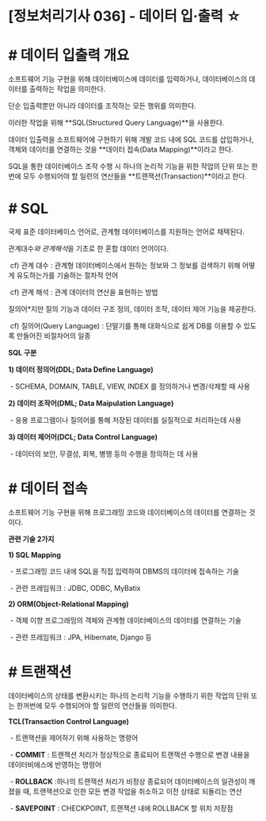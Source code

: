# [정보처리기사 036] - 데이터 입·출력 ☆



# **# 데이터 입출력 개요**

소프트웨어 기능 구현을 위해 데이터베이스에 데이터를 입력하거나, 데이터베이스의 데이터를 출력하는 작업을 의미한다.

단순 입출력뿐만 아니라 데이터를 조작하는 모든 행위를 의미한다.



이러한 작업을 위해 **SQL(Structured Query Language)**을 사용한다.

데이터 입출력을 소프트웨어에 구현하기 위해 개발 코드 내에 SQL 코드를 삽입하거나, 객체와 데이터를 연결하는 것을 **데이터 접속(Data Mapping)**이라고 한다.

SQL을 통한 데이터베이스 조작 수행 시 하나의 논리적 기능을 위한 작업의 단위 또는 한번에 모두 수행되어야 할 일련의 연산들을 **트랜잭션(Transaction)**이라고 한다.



# **#** SQL

국제 표준 데이터베이스 언어로, 관계형 데이터베이스를 지원하는 언어로 채택된다.

관계대수*와 관계해석*을 기초로 한 혼합 데이터 언어이다.

​        cf) 관계 대수 : 관계형 데이터베이스에서 원하는 정보와 그 정보를 검색하기 위해 어떻게 유도하는가를 기술하는 절차적 언어

​        cf) 관계 해석 : 관계 데이터의 연산을 표현하는 방법

질의어*지만 질의 기능과 데이터 구조 정의, 데이터 조작, 데이터 제어 기능을 제공한다.

​        cf) 질의어(Query Language) : 단말기를 통해 대화식으로 쉽게 DB를 이용할 수 있도록 만들어진 비절차어의 일종



**SQL 구분**

**1) 데이터 정의어(DDL; Data Define Language)**

​        \- SCHEMA, DOMAIN, TABLE, VIEW, INDEX 를 정의하거나 변경/삭제할 때 사용

**2) 데이터 조작어(DML; Data Maipulation Language)**

​        \- 응용 프로그램이나 질의어를 통해 저장된 데이터를 실질적으로 처리하는데 사용

**3) 데이터 제어어(DCL; Data Control Language)**

​        \- 데이터의 보안, 무결성, 회복, 병행 등의 수행을 정의하는 데 사용



# **# 데이터 접속**

소프트웨어 기능 구현을 위해 프로그래밍 코드와 데이터베이스의 데이터를 연결하는 것이다.



**관련 기술 2가지**

**1) SQL Mapping**

​        \- 프로그래밍 코드 내에 SQL을 직접 입력하여 DBMS의 데이터에 접속하는 기술

​        \- 관련 프레임워크 : JDBC, ODBC, MyBatix

**2) ORM(Object-Relational Mapping)**

​        \- 객체 이향 프로그래밍의 객체와 관계형 데이터베이스의 데이터를 연결하는 기술

​        \- 관련 프레임워크 : JPA, Hibernate, Django 등



# **# 트랜잭션**

데이터베이스의 상태를 변환시키는 하나의 논리적 기능을 수행하기 위한 작업의 단위 또는 한꺼번에 모두 수행되어야 할 일련의 연산들을 의미한다.



**TCL(Transaction Control Language)**

​        \- 트랜잭션을 제어하기 위해 사용하는 명령어

​        \- **COMMIT** : 트랜잭션 처리가 정상적으로 종료되어 트랜잭션 수행으로 변경 내용을 데이터비에스에 반영하는 명령어

​        \- **ROLLBACK** :하나의 트랜잭션 처리가 비정상 종료되어 데이터베이스의 일관성이 깨졌을 때, 트랜잭션으로 인한 모든 변경 작업을 취소하고 이전 상태로 되돌리는 연산 

​        \- **SAVEPOINT** : CHECKPOINT, 트랜잭션 내에  ROLLBACK 할 위치 저장점